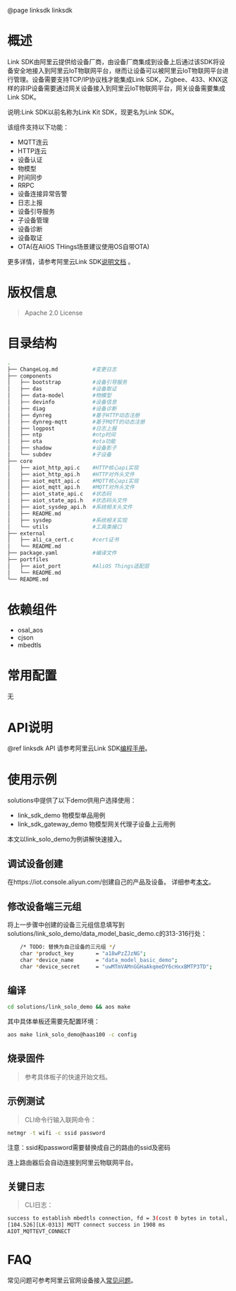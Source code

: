 @page linksdk linksdk

# 概述

Link SDK由阿里云提供给设备厂商，由设备厂商集成到设备上后通过该SDK将设备安全地接入到阿里云IoT物联网平台，继而让设备可以被阿里云IoT物联网平台进行管理。设备需要支持TCP/IP协议栈才能集成Link SDK，Zigbee、433、KNX这样的非IP设备需要通过网关设备接入到阿里云IoT物联网平台，网关设备需要集成Link SDK。

说明:Link SDK以前名称为Link Kit SDK，现更名为Link SDK。

该组件支持以下功能：
- MQTT连云
- HTTP连云
- 设备认证
- 物模型
- 时间同步
- RRPC
- 设备连接异常告警
- 日志上报
- 设备引导服务
- 子设备管理
- 设备诊断
- 设备取证
- OTA(在AliOS THings场景建议使用OS自带OTA)

更多详情，请参考阿里云Link SDK[说明文档](https://help.aliyun.com/document_detail/163755.html?spm=a2c4g.11186623.6.558.38557748p9kUy6) 。

# 版权信息
> Apache 2.0 License

# 目录结构
```sh
.
├── ChangeLog.md           #变更日志
├── components
│   ├── bootstrap          #设备引导服务
│   ├── das                #设备取证
│   ├── data-model         #物模型
│   ├── devinfo            #设备信息
│   ├── diag               #设备诊断
│   ├── dynreg             #基于HTTP动态注册
│   ├── dynreg-mqtt        #基于MQTT的动态注册
│   ├── logpost            #日志上报
│   ├── ntp                #ntp时间
│   ├── ota                #ota功能
│   ├── shadow             #设备影子
│   └── subdev             #子设备
├── core
│   ├── aiot_http_api.c    #HTTP核心api实现
│   ├── aiot_http_api.h    #HTTP对外头文件
│   ├── aiot_mqtt_api.c    #MQTT核心api实现
│   ├── aiot_mqtt_api.h    #MQTT对外头文件
│   ├── aiot_state_api.c   #状态码
│   ├── aiot_state_api.h   #状态码头文件
│   ├── aiot_sysdep_api.h  #系统相关头文件
│   ├── README.md
│   ├── sysdep             #系统相关实现
│   └── utils              #工具类接口
├── external
│   ├── ali_ca_cert.c      #cert证书
│   └── README.md
├── package.yaml           #编译文件
├── portfiles
│   ├── aiot_port          #AliOS Things适配层
│   └── README.md
└── README.md
```

# 依赖组件

* osal_aos
* cjson
* mbedtls

# 常用配置
无

# API说明
@ref linksdk API
请参考阿里云Link SDK[编程手册](https://help.aliyun.com/document_detail/163764.html?spm=a2c4g.11186623.6.568.3d00316fqDi9YJ)。

# 使用示例
solutions中提供了以下demo供用户选择使用：
- link_sdk_demo 物模型单品用例
- link_sdk_gateway_demo 物模型网关代理子设备上云用例

本文以link_solo_demo为例讲解快速接入。

## 调试设备创建
在https://iot.console.aliyun.com/创建自己的产品及设备。
详细参考[本文](https://help.aliyun.com/document_detail/163756.html?spm=a2c4g.11186623.6.559.af29557f0aLXPC#title-hod-eo1-u22)。

## 修改设备端三元组
将上一步骤中创建的设备三元组信息填写到solutions/link_solo_demo/data_model_basic_demo.c的313-316行处：
```sh
    /* TODO: 替换为自己设备的三元组 */
    char *product_key       = "a18wPzZJzNG";
    char *device_name       = "data_model_basic_demo";
    char *device_secret     = "uwMTmVAMnGGHaAkqmeDY6cHxxBMTP3TD";
```
## 编译
```sh
cd solutions/link_solo_demo && aos make
```
其中具体单板还需要先配置环境：
```sh
aos make link_solo_demo@haas100 -c config
```

## 烧录固件
> 参考具体板子的快速开始文档。

## 示例测试
> CLI命令行输入联网命令：
```sh
netmgr -t wifi -c ssid password
```
注意：ssid和password需要替换成自己的路由的ssid及密码

连上路由器后会自动连接到阿里云物联网平台。

## 关键日志
> CLI日志：
```sh
success to establish mbedtls connection, fd = 3(cost 0 bytes in total, max used 0 bytes)
[104.526][LK-0313] MQTT connect success in 1908 ms
AIOT_MQTTEVT_CONNECT
```

# FAQ

常见问题可参考阿里云官网设备接入[常见问题](https://help.aliyun.com/document_detail/96598.html?spm=a2c4g.11186623.6.554.2042557fWpe2Ps)。
